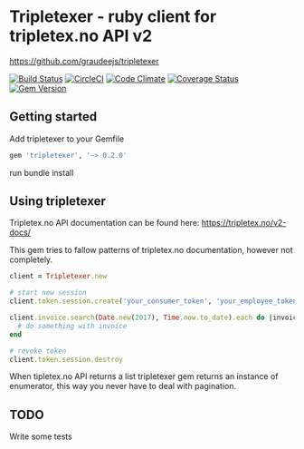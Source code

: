 # Tripletexer - ruby client for tripletex.no API v2

https://github.com/graudeejs/tripletexer

[![Build Status](https://travis-ci.org/graudeejs/tripletexer.svg?branch=master)](https://travis-ci.org/graudeejs/tripletexer)
[![CircleCI](https://circleci.com/gh/graudeejs/tripletexer.svg?style=svg)](https://circleci.com/gh/graudeejs/tripletexer)
[![Code Climate](https://codeclimate.com/github/graudeejs/tripletexer.svg)](https://codeclimate.com/github/graudeejs/tripletexer)
[![Coverage Status](https://coveralls.io/repos/github/graudeejs/tripletexer/badge.svg?branch=master)](https://coveralls.io/github/graudeejs/tripletexer?branch=master)
[![Gem Version](https://badge.fury.io/rb/tripletexer.svg)](https://badge.fury.io/rb/tripletexer)

## Getting started
Add tripletexer to your Gemfile
```ruby
gem 'tripletexer', '~> 0.2.0'
```
run bundle install

## Using tripletexer

Tripletex.no API documentation can be found here: https://tripletex.no/v2-docs/

This gem tries to fallow patterns of tripletex.no documentation, however not completely.

```ruby
client = Tripletexer.new

# start new session
client.token.session.create('your_consumer_token', 'your_employee_token')

client.invoice.search(Date.new(2017), Time.now.to_date).each do |invoice|
  # do something with invoice
end

# revoke token
client.token.session.destroy
```

When tipletex.no API returns a list tripletexer gem returns an instance of
enumerator, this way you never have to deal with pagination.

## TODO

Write some tests
